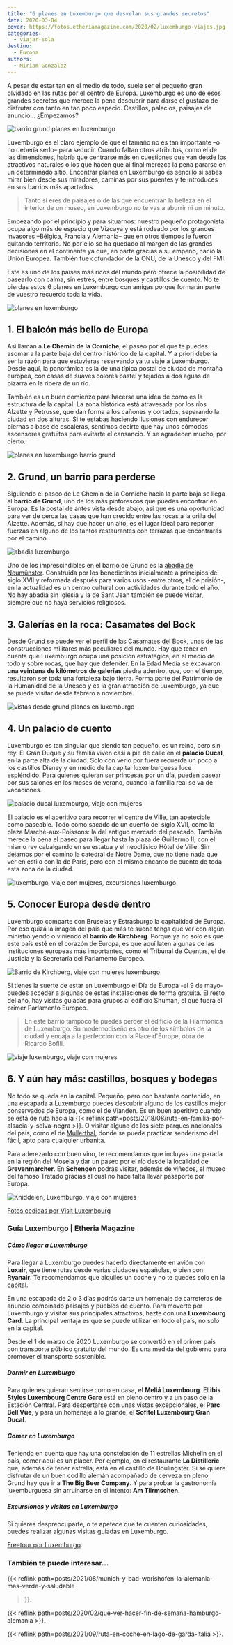 ```yaml
---
title: "6 planes en Luxemburgo que desvelan sus grandes secretos"
date: 2020-03-04
cover: https://fotos.etheriamagazine.com/2020/02/luxemburgo-viajes.jpg
categories: 
  - viajar-sola
destino: 
  - Europa
authors: 
  - Miriam González
---
```


A pesar de estar tan en el medio de todo, suele ser el pequeño gran olvidado en las rutas por el centro de Europa. Luxemburgo es uno de esos grandes secretos que merece la pena descubrir para darse el gustazo de disfrutar con tanto en tan poco espacio. Castillos, palacios, paisajes de anuncio… ¿Empezamos?

![barrio grund planes en luxemburgo](https://fotos.etheriamagazine.com/2020/02/luxemburgo-viajes.jpg "Pintorescas viviendas de Grund. © Paul Hilbert / LFT")

Luxemburgo es el claro ejemplo de que el tamaño no es tan importante –o no debería 
serlo– para seducir. Cuando faltan otros atributos, como el de las dimensiones, habría 
que centrarse más en cuestiones que van desde los atractivos naturales o los que hacen 
que al final merezca la pena pararse en un determinado sitio. Encontrar planes en 
Luxemburgo es sencillo si sabes mirar bien desde sus miradores, caminas por sus puentes 
y te introduces en sus barrios más apartados. 

> Tanto si eres de paisajes o de las que encuentran la belleza en el interior de un museo, 
> en Luxemburgo no te vas a aburrir ni un minuto. 

Empezando por el principio y para situarnos: nuestro pequeño protagonista ocupa algo más 
de espacio que Vizcaya y está rodeado por los grandes invasores –Bélgica, Francia y 
Alemania– que en otros tiempos le fueron quitando territorio. No por ello se ha quedado 
al margen de las grandes decisiones en el continente ya que, en parte gracias a su 
empeño, nació la Unión Europea. También fue cofundador de la ONU, de la Unesco y del 
FMI. 

Este es uno de los países más ricos del mundo pero ofrece la posibilidad de pasearlo con 
calma, sin estrés, entre bosques y castillos de cuento. No te pierdas estos 6 planes en 
Luxemburgo con amigas porque formarán parte de vuestro recuerdo toda la vida. 

![planes en luxemburgo](https://fotos.etheriamagazine.com/2020/02/viaje-luxemburgo-etheria.jpg "Romántica imagen de Luxemburgo. © Exclusief.be / LFT")

## 1\. El balcón más bello de Europa

Así llaman a **Le Chemin de la Corniche**, el paseo por el que te puedes asomar a la 
parte baja del centro histórico de la capital. Y a priori debería ser la razón para que 
estuvieras reservando ya tu viaje a Luxemburgo. Desde aquí, la panorámica es la de una 
típica postal de ciudad de montaña europea, con casas de suaves colores pastel y tejados 
a dos aguas de pizarra en la ribera de un río. 

También es un buen comienzo para hacerse una idea de cómo es la estructura de la 
capital. La zona histórica está atravesada por los ríos Alzette y Petrusse, que dan 
forma a los cañones y cortados, separando la ciudad en dos alturas. Si te estabas 
haciendo ilusiones con endurecer piernas a base de escaleras, sentimos decirte que hay 
unos cómodos ascensores gratuitos para evitarte el cansancio. Y se agradecen mucho, por 
cierto. 

![planes en luxemburgo barrio grund](https://fotos.etheriamagazine.com/2020/02/luxemburgo-viaje-mujeres.jpg "El barrio de Grund al atardecer es aún más misterioso. © Alfonso Salgueiro / LFT")

## 2\. Grund, un barrio para perderse

Siguiendo el paseo de Le Chemin de la Corniche hacia la parte baja se llega al **barrio 
de Grund**, uno de los más pintorescos que puedes encontrar en Europa. Es la postal de 
antes vista desde abajo, así que es una oportunidad para ver de cerca las casas que han 
crecido entre las rocas a la orilla del Alzette. Además, si hay que hacer un alto, es el 
lugar ideal para reponer fuerzas en alguno de los tantos restaurantes con terrazas que 
encontrarás por el camino. 

![abadia luxemburgo](https://fotos.etheriamagazine.com/2020/02/abadia-luxemburgo.jpg "Abadía de Neumünster. © Exclusief.be / LFT")

Uno de los imprescindibles en el barrio de Grund es la [abadía de 
Neumünster](https://www.neimenster.lu/en/Culture/neimenster?gclid=CjwKCAiAhJTyBRAvEiwAln2qBxd1KK9aFkXOFjGwcQq4zkG47OiYKfS7Cp8YifVqXw-FzI_JJX_6vhoCUBEQAvD_BwE). 
Construida por los benedictinos inicialmente a principios del siglo XVII y reformada 
después para varios usos -entre otros, el de prisión-, en la actualidad es un centro 
cultural con actividades durante todo el año. No hay abadía sin iglesia y la de Sant 
Jean también se puede visitar, siempre que no haya servicios religiosos. 

## 3\. Galerías en la roca: Casamates del Bock

Desde Grund se puede ver el perfil de las [Casamates del 
Bock](https://www.luxembourg-city.com/en/place/fortifications/bock-casemates), unas de 
las construcciones militares más peculiares del mundo. Hay que tener en cuenta que 
Luxemburgo ocupa una posición estratégica, en el medio de todo y sobre rocas, que hay 
que defender. En la Edad Media se excavaron **una veintena de kilómetros de galerías** 
piedra adentro, que, con el tiempo, resultaron ser toda una fortaleza bajo tierra. Forma 
parte del Patrimonio de la Humanidad de la Unesco y es la gran atracción de Luxemburgo, 
ya que se puede visitar desde febrero a noviembre. 

![vistas desde grund planes en luxemburgo](https://fotos.etheriamagazine.com/2020/02/luxemburgo.jpg "Desde Grund se pueden ver las construcciones de Casemates. © Paul Hilbert / LFT")

## 4\. Un palacio de cuento

Luxemburgo es tan singular que siendo tan pequeño, es un reino, pero sin rey. El Gran 
Duque y su familia viven casi a pie de calle en el **palacio Ducal**, en la parte alta 
de la ciudad. Solo con verlo por fuera recuerda un poco a los castillos Disney y en 
medio de la capital luxemburguesa luce espléndido. Para quienes quieran ser princesas 
por un día, pueden pasear por sus salones en los meses de verano, cuando la familia real 
se va de vacaciones. 

![palacio ducal luxemburgo, viaje con mujeres](https://fotos.etheriamagazine.com/2020/02/palacio-ducal-luxemburgo.jpg "Palacio ducal de Luxemburgo, en la Ciudad Vieja. © Exclusief.be / LFT")

El palacio es el aperitivo para recorrer el centre de Ville, tan apetecible como 
paseable. Todo como sacado de un cuento del siglo XVII, como la plaza 
Marché-aux-Poissons: la del antiguo mercado del pescado. También merece la pena el paseo 
para llegar hasta la plaza de Guillermo II, con el mismo rey cabalgando en su estatua y 
el neoclásico Hôtel de Ville. Sin dejarnos por el camino la catedral de Notre Dame, que 
no tiene nada que ver en estilo con la de París, pero con el mismo encanto de cuento de 
toda esta zona de la ciudad. 

![luxemburgo, viaje con mujeres, excursiones luxemburgo](https://fotos.etheriamagazine.com/2020/02/luxemburo-viajes-etheria.jpg "Luxemburgo,una ciudad más verde de lo que se cree. © Frédéric Collin / LFT")

## 5\. Conocer Europa desde dentro

Luxemburgo comparte con Bruselas y Estrasburgo la capitalidad de Europa. Por eso quizá 
la imagen del país que más te suene tenga que ver con algún ministro yendo o viniendo al 
**barrio de Kirchberg**. Porque ya no solo es que este país esté en el corazón de 
Europa, es que aquí laten algunas de las instituciones europeas más importantes, como el 
Tribunal de Cuentas, el de Justicia y la Secretaría del Parlamento Europeo. 

![Barrio de Kirchberg, viaje con mujeres luxemburgo](https://fotos.etheriamagazine.com/2020/02/luxemburgo-kirchberg.jpg "Barrio de Kirchberg. © Pulsa Pictures / LFT")

Si tienes la suerte de estar en Luxemburgo el Día de Europa -el 9 de mayo- puedes 
acceder a algunas de estas instalaciones de forma gratuita. El resto del año, hay 
visitas guiadas para grupos al edificio Shuman, el que fuera el primer Parlamento 
Europeo. 

> En este barrio tampoco te puedes perder el edificio de la Filarmónica de Luxemburgo. Su 
> modernodiseño es otro de los símbolos de la ciudad y encaja a la perfección con la Place 
> d'Europe, obra de Ricardo Bofill. 

![viaje luxemburgo, viaje con mujeres](https://fotos.etheriamagazine.com/2020/02/filarmonica-luxemburgo.jpg "Filarmónica de Luxemburgo. © Ministère l'Économie / LFT")

## 6\. Y aún hay más: castillos, bosques y bodegas

No todo se queda en la capital. Pequeño, pero con bastante contenido, en una escapada a 
Luxemburgo puedes descubrir alguno de los castillos mejor conservados de Europa, como el 
de Vianden. Es un buen aperitivo cuando se está de ruta hacia la {{< reflink 
path=posts/2018/08/ruta-en-familia-por-alsacia-y-selva-negra >}}. O visitar alguno de 
los siete parques nacionales del país, como el de 
[Mullerthal](https://www.visitluxembourg.com/en/what-to-do/nature-tours/hiking-luxembourg/mullerthal-trail), 
donde se puede practicar senderismo del fácil, apto para cualquier urbanita. 

Para aderezarlo con buen vino, te recomendamos que incluyas una parada en la región del 
Mosela y dar un paseo por el río desde la localidad de **Grevenmarcher**. En 
**Schengen** podrás visitar, además de viñedos, el museo del famoso Tratado gracias al 
cual no hace falta llevar pasaporte por Europa. 

![Kniddelen, Luxemburgo, viaje con mujeres](https://fotos.etheriamagazine.com/2020/02/gastronomia-luxemburgo.jpg "Los Kniddelen, un plato tradicional de Luxemburgo. © Passion meets Creativity")

[Fotos cedidas por Visit Luxembourg](https://www.visitluxembourg.com/en) 

### Guía Luxemburgo | Etheria Magazine

##### Cómo llegar a Luxemburgo

Para llegar a Luxemburgo puedes hacerlo directamente en avión con **Luxair**, que tiene 
rutas desde varias ciudades españolas, o bien con **Ryanair**. Te recomendamos que 
alquiles un coche y no te quedes solo en la capital. 

En una escapada de 2 o 3 días podrás darte un homenaje de carreteras de anuncio 
combinado paisajes y pueblos de cuento. Para moverte por Luxemburgo y visitar sus 
principales atractivos, hazte con una **Luxembourg Card**. La principal ventaja es que 
se puede utilizar en todo el país, no solo en la capital. 

Desde el 1 de marzo de 2020 Luxemburgo se convertió en el primer país con transporte 
público gratuito del mundo. Es una medida del gobierno para promover el transporte 
sostenible. 

##### Dormir en Luxemburgo

Para quienes quieran sentirse como en casa, el **Meliá Luxembourg**. El **ibis Styles 
Luxembourg Centre Gare** está en pleno centro y a un paso de la Estación Central. Para 
despertarse con unas vistas excepcionales, el P**arc Bell Vue**, y para un homenaje a lo 
grande, el **Sofitel Luxembourg Gran Ducal**. 

##### Comer en Luxemburgo

Teniendo en cuenta que hay una constelación de 11 estrellas Michelin en el país, comer 
aquí es un placer. Por ejemplo, en el restaurante **La Distillerie** que, además de 
tener estrella, está en el castillo de Boulingster. Si se quiere disfrutar de un buen 
codillo alemán acompañado de cerveza en pleno Grund hay que ir a **The Big Beer 
Company**. Y para probar la gastronomía luxemburguesa sin arruinarse en el intento: **Am 
Tiirmschen**. 

##### Excursiones y visitas en Luxemburgo

Si quieres despreocuparte, o te apetece que te cuenten curiosidades, puedes realizar 
algunas visitas guiadas en Luxemburgo. 

[Freetour por 
Luxemburgo](https://www.civitatis.com/es/luxemburgo/free-tour-luxemburgo/). 

### También te puede interesar...

{{< reflink path=posts/2021/08/munich-y-bad-worishofen-la-alemania-mas-verde-y-saludable 
>}}. 

{{< reflink path=posts/2020/02/que-ver-hacer-fin-de-semana-hamburgo-alemania >}}. 

{{< reflink path=posts/2021/09/ruta-en-coche-en-lago-de-garda-italia >}}.
